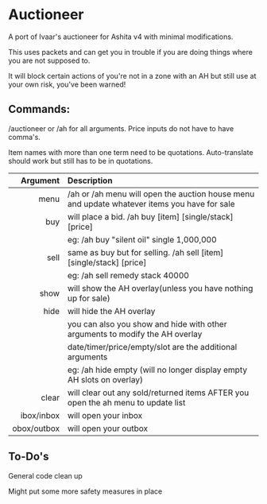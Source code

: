 # Auctioneer
A port of Ivaar's auctioneer for Ashita v4 with minimal modifications.

This uses packets and can get you in trouble if you are doing things where you are not supposed to. 

It will block certain actions of you're not in a zone with an AH but still use at your own risk, you've been warned!

## Commands:

/auctioneer or /ah for all arguments. Price inputs do not have to have comma's. 

Item names with more than one term need to be quotations. Auto-translate should work but still has to be in quotations.

|**Argument**|**Description**|
|------------:|:---|
|menu|/ah or /ah menu will open the auction house menu and update whatever items you have for sale|
|buy|will place a bid. /ah buy [item] [single/stack] [price]|
||eg: /ah buy "silent oil" single 1,000,000|
|sell|same as buy but for selling. /ah sell [item] [single/stack] [price]|
||eg: /ah sell remedy stack 40000|
|show|will show the AH overlay(unless you have nothing up for sale)|
|hide|will hide the AH overlay|
||you can also you show and hide with other arguments to modify the AH overlay|
||date/timer/price/empty/slot are the additional arguments|
||eg: /ah hide empty (will no longer display empty AH slots on overlay)|
|clear|will clear out any sold/returned items AFTER you open the ah menu to update list|
|ibox/inbox|will open your inbox|
|obox/outbox|will open your outbox|

## To-Do's

General code clean up

Might put some more safety measures in place
